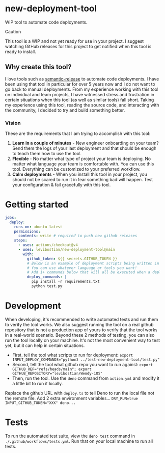 # new-deployment-tool

WIP tool to automate code deployments. 

> [!CAUTION]
> This tool is a WIP and not yet ready for use in your project. I suggest watching GitHub releases for this project to get notified when this tool is ready to install. 

## Why create this tool? 

I love tools such as [semantic-release](https://github.com/semantic-release/semantic-release) to automate code deployments. I have been using that tool in particular for over 5 years now and I do not want to go back to manual deployments. From my experience working with this tool on individual and team projects, I have witnessed stress and frustration in certain situations when this tool (as well as similar tools) fall short. Taking my experience using this tool, reading the source code, and interacting with the community, I decided to try and build something better. 

### Vision 

These are the requirements that I am trying to accomplish with this tool: 

1. **Learn in a couple of minutes** - New engineer onboarding on your team? Send them the logs of your last deployment and that should be enough to teach them how to use the tool. 
2. **Flexible** - No matter what type of project your team is deploying. No matter what language your team is comfortable with. You can use this tool. Everything can be customized to your preferred workflow. 
3. **Calm deployments** - When you install this tool in your project, you should not be scared to run it in fear something bad will happen. Test your configuration & fail gracefully with this tool.

# Getting started 

```yml
jobs: 
  deploy:
    runs-on: ubuntu-latest
    permissions:
      contents: write # required to push new github releases           
    steps:
      - uses: actions/checkout@v4
      - uses: levibostian/new-deployment-tool@main
        with:
          github_token: ${{ secrets.GITHUB_TOKEN }}
          # Below is an example of deployment scripts being written in Python. 
          # You can use whatever language or tools you want! 
          # Add 1+ commands below that will all be executed when a deployment occurs. 
          deploy_commands: |
            pip install -r requirements.txt 
            python test.py
```

# Development

When developing, it's recommended to write automated tests and run them to verify the tool works. We also suggest running the tool on a real github repository that is not a production app of yours to verify that the tool works in a real-world scenario. Beyond these 2 methods of testing, you can also run the tool locally on your machine. It's not the most convenient way to test yet, but it can help in certain situations. 

* First, tell the tool what scripts to run for deployment: `export INPUT_DEPLOY_COMMANDS="python3 ../test-new-deployment-tool/test.py"`
* Second, tell the tool what github repo you want to run against: `export GITHUB_REF="refs/heads/main"; export GITHUB_REPOSITORY="levibostian/Wendy-iOS"`
* Then, run the tool. Use the `deno` command from `action.yml` and modify it a little bit to run it locally. 

Replace the github URL with `deploy.ts` to tell Deno to run the local file not the remote file. 
Add 2 extra environment variables... `DRY_RUN=true INPUT_GITHUB_TOKEN="XXX" deno...`

# Tests

To run the automated test suite, view the `deno test` command in `./.github/workflows/tests.yml`. Run that on your local machine to run all tests. 

